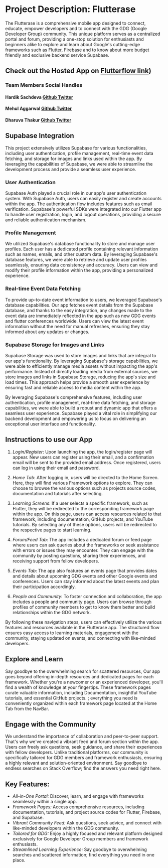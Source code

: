 # Project Description: Flutterase
The Flutterase is a comprehensive mobile app designed to connect, educate, empower developers and to connect with the GDG (Google Developer Group) community. This unique platform serves as a centralized portal and forum, providing a one-stop solution for enthusiasts and beginners alike to explore and learn about Google's cutting-edge frameworks such as Flutter, Firebase and to know about more budget friendly and exclusive backend service Supabase.

## Check out the Hosted App on [Flutterflow link](https://flutterase-5j7aqp.flutterflow.app/))

### Team Members Social Handles

#### Hardik Sachdeva  [Github ](https://github.com/hardik17771) [Twitter](https://twitter.com/hardikkk_77)
#### Mehul Aggarwal  [Github ](https://github.com/AceHunterr) [Twitter](https://twitter.com/Dharuva2)
#### Dharuva Thakur  [Github ](https://github.com/Dharuva) [Twitter](https://github.com/AceHunterr)

## Supabase Integration

This project extensively utilizes Supabase for various functionalities, including user authentication, profile management, real-time event data fetching, and storage for images and links used within the app. By leveraging the capabilities of Supabase, we were able to streamline the development process and provide a seamless user experience.

### User Authentication

Supabase Auth played a crucial role in our app's user authentication system. With Supabase Auth, users can easily register and create accounts within the app. The authentication flow includes features such as email verification. Supabase's powerful SDKs were integrated into our Flutter app to handle user registration, login, and logout operations, providing a secure and reliable authentication mechanism.

### Profile Management

We utilized Supabase's database functionality to store and manage user profiles. Each user has a dedicated profile containing relevant information such as names, emails, and other custom data. By leveraging Supabase's database features, we were able to retrieve and update user profiles seamlessly, ensuring data consistency and accuracy. Users can view and modify their profile information within the app, providing a personalized experience.

### Real-time Event Data Fetching

To provide up-to-date event information to users, we leveraged Supabase's database capabilities. Our app fetches event details from the Supabase database, and thanks to the easy integration, any changes made to the event data are immediately reflected in the app such as new GDG events and flutter conferences worldwide. Users can view the latest event information without the need for manual refreshes, ensuring they stay informed about any updates or changes.

### Supabase Storage for Images and Links

Supabase Storage was used to store images and links that are integral to our app's functionality. By leveraging Supabase's storage capabilities, we were able to efficiently manage media assets without impacting the app's performance. Instead of directly loading media from external sources, we store images and links in Supabase Storage, reducing the app's size and load times. This approach helps provide a smooth user experience by ensuring fast and reliable access to media content within the app.

By leveraging Supabase's comprehensive features, including user authentication, profile management, real-time data fetching, and storage capabilities, we were able to build a robust and dynamic app that offers a seamless user experience. Supabase played a vital role in simplifying our backend development and empowering us to focus on delivering an exceptional user interface and functionality.

## Instructions to use our App

1. *Login/Register*: Upon launching the app, the login/register page will appear. New users can register using their email, and a confirmation email will be sent to the provided email address. Once registered, users can log in using their email and password.

2. *Home Tab*: After logging in, users will be directed to the Home Screen. Here, they will find various Framework options to explore. They can choose to browse the various options such as projects source codes, documentation and tutorials after selecting.

3. *Learning Screens*: If a user selects a specific framework, such as Flutter, they will be redirected to the corresponding framework page within the app. On this page, users can access resources related to that framework, including documentation, GitHub projects, and YouTube tutorials. By selecting any of these options, users will be redirected to the respective pages to start learning.

4. *Forum/Feed Tab*: The app includes a dedicated forum or feed page where users can ask queries about the frameworks or seek assistance with errors or issues they may encounter. They can engage with the community by posting questions, sharing their experiences, and receiving support from fellow developers.

5. *Events Tab*: The app also features an events page that provides dates and details about upcoming GDG events and other Google events and conferences. Users can stay informed about the latest events and plan their participation accordingly.

6. *People and Community*: To foster connection and collaboration, the app includes a people and community page. Users can browse through profiles of community members to get to know them better and build relationships within the GDG network.

By following these navigation steps, users can effectively utilize the various features and resources available in the Flutterase app. The structured flow ensures easy access to learning materials, engagement with the community, staying updated on events, and connecting with like-minded developers.


## Explore and Learn

Say goodbye to the overwhelming search for scattered resources, Our app goes beyond offering in-depth resources and dedicated pages for each framework. Whether you're a newcomer or an experienced developer, you'll find a wealth of knowledge at your fingertips. These framework pages curate valuable information, including Documentation, insightful YouTube tutorials, and essential GitHub projects. ; everything you need is conveniently organized within each framework page located at the Home Tab from the NavBar.

## Engage with the Community

We understand the importance of collaboration and peer-to-peer support. That's why we've created a vibrant feed and forum section within the app. Users can freely ask questions, seek guidance, and share their experiences with fellow developers. Unlike traditional platforms, our community is specifically tailored for GDG members and framework enthusiasts, ensuring a highly relevant and solution-oriented environment. Say goodbye to endless searches on Stack Overflow; find the answers you need right here.

## Key Features:

- *All-in-One Portal:* Discover, learn, and engage with frameworks seamlessly within a single app.
- *Framework Pages:* Access comprehensive resources, including documentation, tutorials, and project source codes for Flutter, Firebase, and Supabase.
- *Vibrant Community Feed:* Ask questions, seek advice, and connect with like-minded developers within the GDG community.
- *Tailored for GDG:* Enjoy a highly focused and relevant platform designed exclusively for Google Developer Group members and framework enthusiasts.
- *Streamlined Learning Experience:* Say goodbye to overwhelming searches and scattered information; find everything you need in one place.
